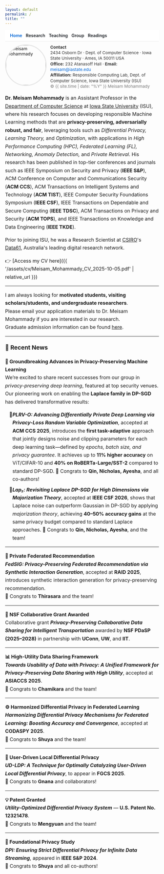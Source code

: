 ```yaml
---
layout: default
permalink: /
title: ""
---
```

<link rel="stylesheet" href="{{ '/assets/css/site-overrides.css?v=4' | relative_url }}">

<style>
/* Hide Cayman header/footer; comfy width */
footer.site-footer{display:none!important}
.page-header{display:none!important}
.main-content{max-width:900px;margin:0 auto;padding:0 1rem!important;line-height:1.65}

/* No mid-word breaks */
.main-content,.main-content *{overflow-wrap:normal;word-break:normal;hyphens:auto}

/* TOP NAV: wraps cleanly on mobile */
.topnav{
  position:sticky;top:0;z-index:20;
  display:flex;flex-wrap:wrap;gap:.4rem .75rem;align-items:center;
  padding:.6rem 1rem;background:#fff;border-bottom:1px solid #e5e5e5
}
.topnav a{
  white-space:nowrap;overflow-wrap:normal;word-break:normal;
  text-decoration:none;font-weight:600;color:#1f2328
}
.topnav a:hover{text-decoration:underline}
.topnav .active{color:#0366d6}

/* Header row: image + compact contact */
.header-row{display:flex;align-items:flex-start;gap:12px;margin:10px 0 16px;flex-wrap:nowrap}
.avatar{
  width:clamp(80px,18vw,130px);
  height:clamp(80px,18vw,130px);
  border-radius:50%;object-fit:cover;border:3px solid #e5e5e5
}
.contact{font-size:.85rem;line-height:1.35;color:#333;max-width:420px}
.contact a{color:#0366d6;text-decoration:none}
.contact a:hover{text-decoration:underline}

/* Page body (use rem so global scaling applies) */
.page-body{font-size:1rem;line-height:1.65}
.page-body h2{font-size:1.2rem;margin-top:1.1em}
.page-body ul{margin:.4rem 0 .8rem 1.2rem}

/* Extra mobile tweaks */
@media (max-width:560px){
  .topnav{gap:.3rem .6rem;padding:.5rem .75rem}
  .header-row{flex-wrap:wrap}
  .contact{flex:1 1 100%;font-size:.8rem}
}
</style>

<nav class="topnav">
  <a class="active" href="/">Home</a>
  <a href="/research/">Research</a>
  <a href="/teaching/">Teaching</a>
  <a href="/group/">Group</a>
  <a href="/blog/">Readings</a>
</nav>

<!-- Header with image + compact signature aligned right -->
<div class="header-row">
  <img class="avatar" src="{{ '/meisam.png?v=3' | relative_url }}" alt="Meisam Mohammady">
  <div class="contact">
    <strong>Contact</strong><br>
    2434 Osborn Dr · Dept. of Computer Science · Iowa State University · Ames, IA 50011 USA<br>
    <strong>Office:</strong> 232 Atanasoff Hall ·
    <strong>Email:</strong> <a href="mailto:meisam@iastate.edu">meisam@iastate.edu</a><br>
    <strong>Affiliation:</strong> Responsible Computing Lab, Dept. of Computer Science, Iowa State University (ISU)<br>
    <span style="color:#777;">© {{ site.time | date: "%Y" }} Meisam Mohammady</span>
  </div>
</div>

<div class="page-body" markdown="1">

**Dr. Meisam Mohammady** is an Assistant Professor in the [Department of Computer Science](https://www.cs.iastate.edu) at [Iowa State University](https://www.iastate.edu) (ISU), where his research focuses on developing responsible Machine Learning methods that are **privacy-preserving, adversarially robust, and fair**, leveraging tools such as *Differential Privacy, Learning Theory,* and *Optimization*, with applications in *High Performance Computing (HPC), Federated Learning (FL), Networking, Anomaly Detection,* and *Private Retrieval*. His research has been published in top-tier conferences and journals such as IEEE Symposium on Security and Privacy (**IEEE S&P**), ACM Conference on Computer and Communications Security (**ACM CCS**), ACM Transactions on Intelligent Systems and Technology (**ACM TIST**), IEEE Computer Security Foundations Symposium (**IEEE CSF**), IEEE Transactions on Dependable and Secure Computing (**IEEE TDSC**), ACM Transactions on Privacy and Security (**ACM TOPS**), and IEEE Transactions on Knowledge and Data Engineering (**IEEE TKDE**).

Prior to joining ISU, he was a Research Scientist at [CSIRO](https://www.csiro.au/en/)'s [Data61](https://data61.csiro.au/), Australia's leading digital research network.

👉 [Access my CV here]({{ '/assets/cv/Meisam_Mohammady_CV_2025-10-05.pdf' | relative_url }})

---
I am always looking for **motivated students, visiting scholars/students, and undergraduate researchers**.  
Please email your application materials to Dr. Meisam Mohammady if you are interested in our research.  
Graduate admission information can be found [here](https://www.cs.iastate.edu/computer-science-graduate-admissions).

---

## 🧭 Recent News

**🧪 Groundbreaking Advances in Privacy-Preserving Machine Learning**  
We’re excited to share recent successes from our group in *privacy-preserving deep learning*, featured at top security venues. Our pioneering work on enabling the **Laplace family in DP-SGD** has delivered transformative results:

<ul style="list-style-type:'🔹'; margin-left:1.5em; padding-left:0; margin-top:0.35em;">
  <li style="margin-bottom:0.5em;">
    <em><strong>PLRV-O: Advancing Differentially Private Deep Learning via Privacy-Loss Random Variable Optimization</strong></em>, accepted at <strong>ACM CCS 2025</strong>, introduces the <strong>first task-adaptive</strong> approach that jointly designs noise and clipping parameters for each deep learning task—defined by <em>epochs, batch size, and privacy guarantee</em>. It achieves up to <strong>11% higher accuracy</strong> on ViT/CIFAR-10 and <strong>40% on RoBERTa-Large/SST-2</strong> compared to standard DP-SGD.  
    🏅 Congrats to <strong>Qin, Nicholas, Ayesha</strong>, and all co-authors!
  </li>
  <li>
    <em><strong>Lap₂: Revisiting Laplace DP-SGD for High Dimensions via Majorization Theory</strong></em>, accepted at <strong>IEEE CSF 2026</strong>, shows that Laplace noise can outperform Gaussian in DP-SGD by applying <em>majorization theory</em>, achieving <strong>40–50% accuracy gains</strong> at the same privacy budget compared to standard Laplace approaches.  
    🏅 Congrats to <strong>Qin, Nicholas, Ayesha</strong>, and the team!
  </li>
</ul>

---

**🧩 Private Federated Recommendation**  
<em><strong>FedSIG: Privacy-Preserving Federated Recommendation via Synthetic Interaction Generation</strong></em>, accepted at <strong>RAID 2025</strong>, introduces synthetic interaction generation for privacy-preserving recommendation.  
🏅 Congrats to <strong>Thirasara</strong> and the team!

---

**🚗 NSF Collaborative Grant Awarded**  
Collaborative grant <em><strong>Privacy-Preserving Collaborative Data Sharing for Intelligent Transportation</strong></em> awarded by <strong>NSF PDaSP (2025–2028)</strong> in partnership with <strong>UConn</strong>, <strong>UW</strong>, and <strong>IIT</strong>.

---

**📊 High-Utility Data Sharing Framework**  
<em><strong>Towards Usability of Data with Privacy: A Unified Framework for Privacy-Preserving Data Sharing with High Utility</strong></em>, accepted at <strong>ASIACCS 2025</strong>.  
🏅 Congrats to <strong>Chamikara</strong> and the team!

---

**⚙️ Harmonized Differential Privacy in Federated Learning**  
<em><strong>Harmonizing Differential Privacy Mechanisms for Federated Learning: Boosting Accuracy and Convergence</strong></em>, accepted at <strong>CODASPY 2025</strong>.  
🏅 Congrats to <strong>Shuya</strong> and the team!

---

**🔐 User-Driven Local Differential Privacy**  
<em><strong>UD-LDP: A Technique for Optimally Catalyzing User-Driven Local Differential Privacy</strong></em>, to appear in <strong>FGCS 2025</strong>.  
🏅 Congrats to <strong>Gnana</strong> and collaborators!

---

**💡 Patent Granted**  
<em><strong>Utility-Optimized Differential Privacy System</strong></em> — <strong>U.S. Patent No. 12321478</strong>.  
🏅 Congrats to <strong>Mengyuan</strong> and the team!

---

**📘 Foundational Privacy Study**  
<em><strong>DPI: Ensuring Strict Differential Privacy for Infinite Data Streaming</strong></em>, appeared in <strong>IEEE S&P 2024</strong>.  
🏅 Congrats to <strong>Shuya</strong> and all co-authors!
</div>
